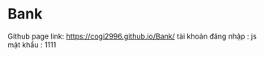 # Bank
Github page link:
https://cogi2996.github.io/Bank/
tài khoản đăng nhập : js 
mật khẩu : 1111
